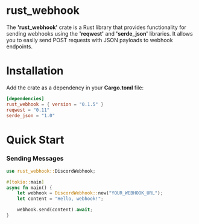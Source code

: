 ﻿# **rust_webhook**

The **'rust_webhook'** crate is a Rust library that provides functionality for sending webhooks using the **'reqwest'** and **'serde_json'** libraries. It allows you to easily send POST requests with JSON payloads to webhook endpoints.


# Installation



Add the crate as a dependency in your **Cargo.toml** file:

```toml
[dependencies]
rust_webhook = { version = "0.1.5" }
reqwest = "0.11"
serde_json = "1.0"
```


# Quick Start



###  Sending Messages 

```rust
use rust_webhook::DiscordWebhook;

#[tokio::main]
async fn main() {
    let webhook = DiscordWebhook::new("YOUR_WEBHOOK_URL");
    let content = "Hello, webhook!";

    webhook.send(content).await;
}
```
